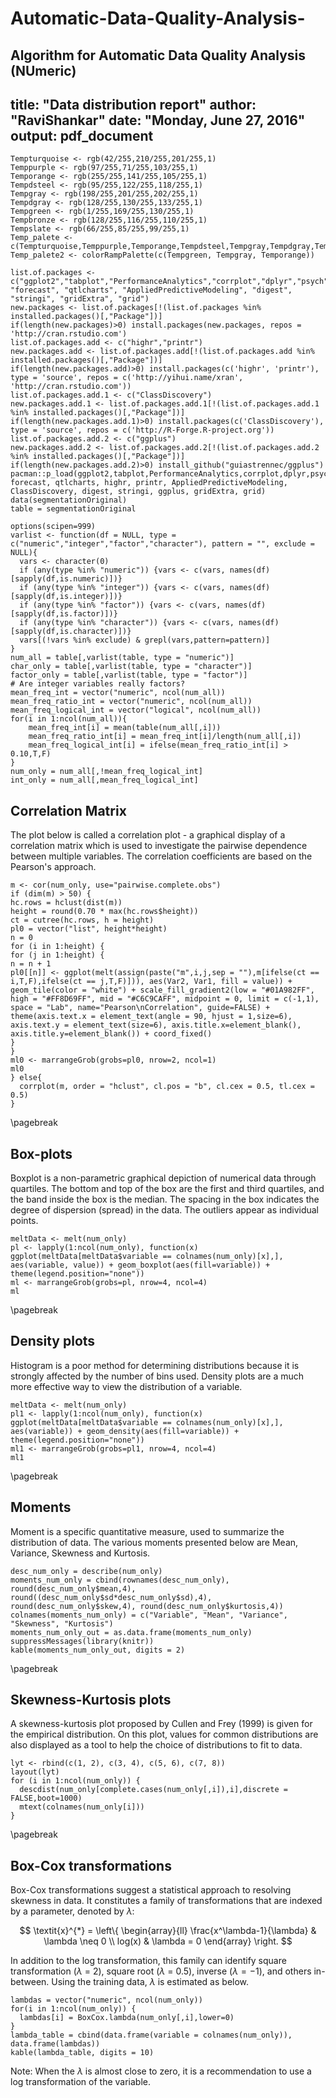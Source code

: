 # Automatic-Data-Quality-Analysis-
Algorithm for Automatic Data Quality Analysis (NUmeric)
---
title: "Data distribution report"
author: "RaviShankar"
date: "Monday, June 27, 2016"
output: pdf_document
---
```{r, include=FALSE}
Tempturquoise <- rgb(42/255,210/255,201/255,1)
Temppurple <- rgb(97/255,71/255,103/255,1)
Temporange <- rgb(255/255,141/255,105/255,1)
Tempdsteel <- rgb(95/255,122/255,118/255,1)
Tempgray <- rgb(198/255,201/255,202/255,1)
Tempdgray <- rgb(128/255,130/255,133/255,1)
Tempgreen <- rgb(1/255,169/255,130/255,1)
Tempbronze <- rgb(128/255,116/255,110/255,1)
Tempslate <- rgb(66/255,85/255,99/255,1)
Temp_palete <- c(Tempturquoise,Temppurple,Temporange,Tempdsteel,Tempgray,Tempdgray,Tempgreen,Tempbronze,Tempslate)
Temp_palete2 <- colorRampPalette(c(Tempgreen, Tempgray, Temporange))
```

```{r, message=F, warning=F, include=FALSE}
list.of.packages <- c("ggplot2","tabplot","PerformanceAnalytics","corrplot","dplyr","psych","mice","VIM","fitdistrplus","DescTools","RColorBrewer","gplots","plotrix", "forecast", "qtlcharts", "AppliedPredictiveModeling", "digest", "stringi", "gridExtra", "grid")
new.packages <- list.of.packages[!(list.of.packages %in% installed.packages()[,"Package"])]
if(length(new.packages)>0) install.packages(new.packages, repos = 'http://cran.rstudio.com')
list.of.packages.add <- c("highr","printr")
new.packages.add <- list.of.packages.add[!(list.of.packages.add %in% installed.packages()[,"Package"])]
if(length(new.packages.add)>0) install.packages(c('highr', 'printr'), type = 'source', repos = c('http://yihui.name/xran', 'http://cran.rstudio.com'))
list.of.packages.add.1 <- c("ClassDiscovery")
new.packages.add.1 <- list.of.packages.add.1[!(list.of.packages.add.1 %in% installed.packages()[,"Package"])]
if(length(new.packages.add.1)>0) install.packages(c('ClassDiscovery'), type = 'source', repos = c('http://R-Forge.R-project.org'))
list.of.packages.add.2 <- c("ggplus")
new.packages.add.2 <- list.of.packages.add.2[!(list.of.packages.add.2 %in% installed.packages()[,"Package"])]
if(length(new.packages.add.2)>0) install_github("guiastrennec/ggplus")
pacman::p_load(ggplot2,tabplot,PerformanceAnalytics,corrplot,dplyr,psych,mice,VIM,fitdistrplus,DescTools,RColorBrewer,gplots,plotrix, forecast, qtlcharts, highr, printr, AppliedPredictiveModeling, ClassDiscovery, digest, stringi, ggplus, gridExtra, grid)
data(segmentationOriginal)
table = segmentationOriginal
```

```{r, message=F, warning=F, include=FALSE}
options(scipen=999)
varlist <- function(df = NULL, type = c("numeric","integer","factor","character"), pattern = "", exclude = NULL){
  vars <- character(0)
  if (any(type %in% "numeric")) {vars <- c(vars, names(df)[sapply(df,is.numeric)])}
  if (any(type %in% "integer")) {vars <- c(vars, names(df)[sapply(df,is.integer)])}
  if (any(type %in% "factor")) {vars <- c(vars, names(df)[sapply(df,is.factor)])}
  if (any(type %in% "character")) {vars <- c(vars, names(df)[sapply(df,is.character)])}
  vars[(!vars %in% exclude) & grepl(vars,pattern=pattern)]
}
num_all = table[,varlist(table, type = "numeric")]
char_only = table[,varlist(table, type = "character")]
factor_only = table[,varlist(table, type = "factor")]
# Are integer variables really factors?
mean_freq_int = vector("numeric", ncol(num_all))
mean_freq_ratio_int = vector("numeric", ncol(num_all))
mean_freq_logical_int = vector("logical", ncol(num_all))
for(i in 1:ncol(num_all)){
	mean_freq_int[i] = mean(table(num_all[,i]))
	mean_freq_ratio_int[i] = mean_freq_int[i]/length(num_all[,i])
	mean_freq_logical_int[i] = ifelse(mean_freq_ratio_int[i] > 0.10,T,F)
}
num_only = num_all[,!mean_freq_logical_int]
int_only = num_all[,mean_freq_logical_int]
```

## Correlation Matrix

The plot below is called a correlation plot - a graphical display of a correlation matrix which is used to investigate the pairwise dependence between multiple variables. The correlation coefficients are based on the Pearson's approach.
```{r, message=F, warning=F, comment="", fig.width = 11, fig.height = 9, echo=FALSE}
m <- cor(num_only, use="pairwise.complete.obs")
if (dim(m) > 50) {
hc.rows = hclust(dist(m))
height = round(0.70 * max(hc.rows$height))
ct = cutree(hc.rows, h = height)
pl0 = vector("list", height*height)
n = 0
for (i in 1:height) {
for (j in 1:height) {
n = n + 1
pl0[[n]] <- ggplot(melt(assign(paste("m",i,j,sep = ""),m[ifelse(ct == i,T,F),ifelse(ct == j,T,F)])), aes(Var2, Var1, fill = value)) + geom_tile(color = "white") + scale_fill_gradient2(low = "#01A982FF", high = "#FF8D69FF", mid = "#C6C9CAFF", midpoint = 0, limit = c(-1,1), space = "Lab", name="Pearson\nCorrelation", guide=FALSE) + theme(axis.text.x = element_text(angle = 90, hjust = 1,size=6), axis.text.y = element_text(size=6), axis.title.x=element_blank(), axis.title.y=element_blank()) + coord_fixed()
}
}
ml0 <- marrangeGrob(grobs=pl0, nrow=2, ncol=1)
ml0
} else{
  corrplot(m, order = "hclust", cl.pos = "b", cl.cex = 0.5, tl.cex = 0.5)
}
```
\pagebreak

## Box-plots

Boxplot is a non-parametric graphical depiction of numerical data through quartiles. The bottom and top of the box are the first and third quartiles, and the band inside the box is the median. The spacing in the box indicates the degree of dispersion (spread) in the data. The outliers appear as individual points.
```{r, message=F, warning=F, comment="", fig.width = 11, fig.height = 12, echo=FALSE}
meltData <- melt(num_only)
pl <- lapply(1:ncol(num_only), function(x) ggplot(meltData[meltData$variable == colnames(num_only)[x],], aes(variable, value)) + geom_boxplot(aes(fill=variable)) + theme(legend.position="none"))
ml <- marrangeGrob(grobs=pl, nrow=4, ncol=4)
ml
```
\pagebreak

## Density plots

Histogram is a poor method for determining distributions because it is strongly affected by the number of bins used. Density plots are a much more effective way to view the distribution of a variable.
```{r, message=F, warning=F, comment="", fig.width = 11, fig.height = 12, echo=FALSE}
meltData <- melt(num_only)
pl1 <- lapply(1:ncol(num_only), function(x) ggplot(meltData[meltData$variable == colnames(num_only)[x],], aes(variable)) + geom_density(aes(fill=variable)) + theme(legend.position="none"))
ml1 <- marrangeGrob(grobs=pl1, nrow=4, ncol=4)
ml1
```
\pagebreak

## Moments

Moment is a specific quantitative measure, used to summarize the distribution of data. The various moments presented below are Mean, Variance, Skewness and Kurtosis.
```{r, message=F, warning=F, comment="", fig.width = 11, fig.height = 9, echo=FALSE}
desc_num_only = describe(num_only)
moments_num_only = cbind(rownames(desc_num_only), round(desc_num_only$mean,4), round((desc_num_only$sd*desc_num_only$sd),4), round(desc_num_only$skew,4), round(desc_num_only$kurtosis,4))
colnames(moments_num_only) = c("Variable", "Mean", "Variance", "Skewness", "Kurtosis")
moments_num_only_out = as.data.frame(moments_num_only)
suppressMessages(library(knitr))
kable(moments_num_only_out, digits = 2)
```
\pagebreak

## Skewness-Kurtosis plots

A skewness-kurtosis plot proposed by Cullen and Frey (1999) is given for the empirical distribution. On this plot, values for common distributions are also displayed as a tool to help the choice of distributions to fit to data.
```{r, message=F, warning=F, comment="", fig.width = 11, fig.height = 12, echo=FALSE}
lyt <- rbind(c(1, 2), c(3, 4), c(5, 6), c(7, 8))
layout(lyt)
for (i in 1:ncol(num_only)) {
  descdist(num_only[complete.cases(num_only[,i]),i],discrete = FALSE,boot=1000)
  mtext(colnames(num_only[i]))
}
```
\pagebreak

## Box-Cox transformations

Box-Cox transformations suggest a statistical approach to resolving skewness in data. It constitutes a family of transformations that are indexed by a parameter, denoted by $\lambda$:

$$
\textit{x}^{*} = \left\{
        \begin{array}{ll}
            \frac{x^\lambda-1}{\lambda} & \lambda \neq 0 \\
             log(x) & \lambda = 0
        \end{array}
    \right.
$$

In addition to the log transformation, this family can identify square transformation ($\lambda$ = 2), square root ($\lambda$ = 0.5), inverse ($\lambda = {-1}$), and others in-between. Using the training data, $\lambda$ is estimated as below.
```{r, message=F, warning=F, comment="", fig.width = 11, fig.height = 9, echo=FALSE}
lambdas = vector("numeric", ncol(num_only))
for(i in 1:ncol(num_only)) {
  lambdas[i] = BoxCox.lambda(num_only[,i],lower=0)
}
lambda_table = cbind(data.frame(variable = colnames(num_only)), data.frame(lambdas))
kable(lambda_table, digits = 10)
```

Note: When the $\lambda$ is almost close to zero, it is a recommendation to use a log transformation of the variable.
